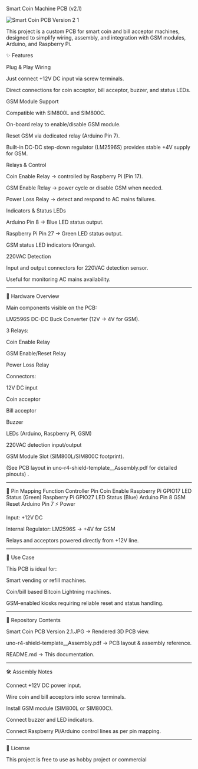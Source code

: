 Smart Coin Machine PCB (v2.1)

![Smart Coin PCB Version 2 1](https://github.com/user-attachments/assets/ca069f5e-9c23-4e36-bfbb-2b26aa98db8c)

This project is a custom PCB for smart coin and bill acceptor machines, designed to simplify wiring, assembly, and integration with GSM modules, Arduino, and Raspberry Pi.

✨ Features

Plug & Play Wiring

Just connect +12V DC input via screw terminals.

Direct connections for coin acceptor, bill acceptor, buzzer, and status LEDs.

GSM Module Support

Compatible with SIM800L and SIM800C.

On-board relay to enable/disable GSM module.

Reset GSM via dedicated relay (Arduino Pin 7).

Built-in DC-DC step-down regulator (LM2596S) provides stable +4V supply for GSM.

Relays & Control

Coin Enable Relay → controlled by Raspberry Pi (Pin 17).

GSM Enable Relay → power cycle or disable GSM when needed.

Power Loss Relay → detect and respond to AC mains failures.

Indicators & Status LEDs

Arduino Pin 8 → Blue LED status output.

Raspberry Pi Pin 27 → Green LED status output.

GSM status LED indicators (Orange).

220VAC Detection

Input and output connectors for 220VAC detection sensor.

Useful for monitoring AC mains availability.

----------------------------------------------------------------------------------------

📐 Hardware Overview

Main components visible on the PCB:

LM2596S DC-DC Buck Converter (12V → 4V for GSM).

3 Relays:

Coin Enable Relay

GSM Enable/Reset Relay

Power Loss Relay

Connectors:

12V DC input

Coin acceptor

Bill acceptor

Buzzer

LEDs (Arduino, Raspberry Pi, GSM)

220VAC detection input/output

GSM Module Slot (SIM800L/SIM800C footprint).

(See PCB layout in uno-r4-shield-template__Assembly.pdf
 for detailed pinouts)
.

----------------------------------------------------------------------------------------

🔌 Pin Mapping
Function	Controller	Pin
Coin Enable	Raspberry Pi	GPIO17
LED Status (Green)	Raspberry Pi	GPIO27
LED Status (Blue)	Arduino	Pin 8
GSM Reset	Arduino	Pin 7
⚡ Power

Input: +12V DC

Internal Regulator: LM2596S → +4V for GSM

Relays and acceptors powered directly from +12V line.

----------------------------------------------------------------------------------------

🚀 Use Case

This PCB is ideal for:

Smart vending or refill machines.

Coin/bill based Bitcoin Lightning machines.

GSM-enabled kiosks requiring reliable reset and status handling.

----------------------------------------------------------------------------------------

📂 Repository Contents

Smart Coin PCB Version 2.1.JPG → Rendered 3D PCB view.

uno-r4-shield-template__Assembly.pdf → PCB layout & assembly reference.

README.md → This documentation.

----------------------------------------------------------------------------------------

🛠️ Assembly Notes

Connect +12V DC power input.

Wire coin and bill acceptors into screw terminals.

Install GSM module (SIM800L or SIM800C).

Connect buzzer and LED indicators.

Connect Raspberry Pi/Arduino control lines as per pin mapping.

----------------------------------------------------------------------------------------

📜 License

This project is free to use as hobby project or commercial
